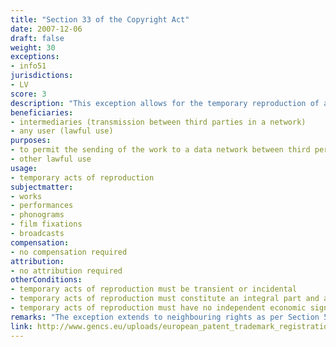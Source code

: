 ```yaml
---
title: "Section 33 of the Copyright Act"
date: 2007-12-06
draft: false
weight: 30
exceptions:
- info51
jurisdictions:
- LV
score: 3
description: "This exception allows for the temporary reproduction of a work without the consent of the author and without remuneration if said reproduction is an integral part and an essential component of a technological process and the purpose of the reproduction is to permit the sending of the work performed by the intermediary to a data network between third persons or the lawful use thereof, and if such reproduction has no independent economic significance." 
beneficiaries:
- intermediaries (transmission between third parties in a network)
- any user (lawful use)
purposes: 
- to permit the sending of the work to a data network between third persons
- other lawful use
usage:
- temporary acts of reproduction
subjectmatter:
- works
- performances
- phonograms
- film fixations
- broadcasts
compensation:
- no compensation required
attribution: 
- no attribution required
otherConditions: 
- temporary acts of reproduction must be transient or incidental
- temporary acts of reproduction must constitute an integral part and an essential component of a technological process
- temporary acts of reproduction must have no independent economic significance
remarks: "The exception extends to neighbouring rights as per Section 54(3)2 of the CA 'Restrictions on Rights of the Neighbouring Rightholders"
link: http://www.gencs.eu/uploads/european_patent_trademark_registration/latvia/Copyright%20Law%20Latvia.pdf
---
```

